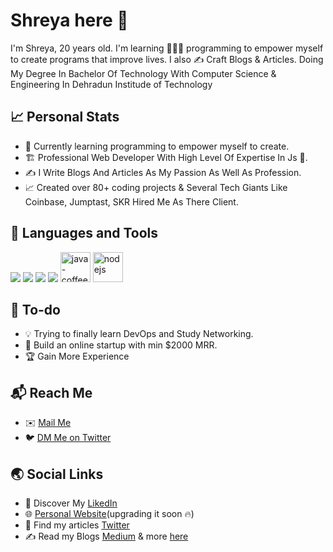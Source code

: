 # Shreya here 👋
I'm Shreya, 20 years old. I'm learning 🧑🏻‍💻 programming to empower myself to create programs that improve lives. I also ✍️ Craft Blogs & Articles.
Doing My Degree In Bachelor Of Technology With Computer Science & Engineering In Dehradun Institude of Technology 
  
## 📈 Personal Stats
- 🌱 Currently learning programming to empower myself to create.
- 🏗️ Professional Web Developer With High Level Of Expertise In Js 🚀.
- ✍️ I Write Blogs And Articles As My Passion As Well As Profession.
- 📈 Created over 80+ coding projects & Several Tech Giants Like Coinbase, Jumptast, SKR Hired Me As There Client.

## 🧰 Languages and Tools
<p>
<img src="https://img.icons8.com/color/48/000000/html-5--v1.png"/>  
<img src="https://img.icons8.com/color/48/000000/css3.png"/>  
<img src="https://img.icons8.com/color/50/000000/javascript.png">
<img src="https://img.icons8.com/color/48/000000/python.png"/>
<img width="48" height="48" src="https://img.icons8.com/color/48/java-coffee-cup-logo--v1.png" alt="java-coffee-cup-logo--v1"/>
<img width="48" height="48" src="https://img.icons8.com/small/48/nodejs.png" alt="nodejs"/>
</p>

## 🚧 To-do
<!-- TODO-IST:START -->
- 💡 Trying to finally learn DevOps and Study Networking.
- 💸 Build an online startup with min $2000 MRR.
- 🏆 Gain More Experience
<!-- TODO-IST:END -->

## 📬 Reach Me
- ✉️ [Mail Me](mailto:cshreya2005@gmail.com)
- 🐦 [DM Me on Twitter](https://twitter.com/shreyaaahahaha)


## 🌏 Social Links
- 💼 Discover My [LikedIn](https://www.linkedin.com/in/shreya-chauhan-6997a12b8/)
- 🌐 [Personal Website]()(upgrading it soon 🔥)
- 🦚 Find my articles [Twitter](https://www.linkedin.com/in/shreya-chauhan-6997a12b8/)
- ✍️ Read my Blogs [Medium](https://www.linkedin.com/in/shreya-chauhan-6997a12b8/) & more [here](https://www.linkedin.com/in/shreya-chauhan-6997a12b8/)
